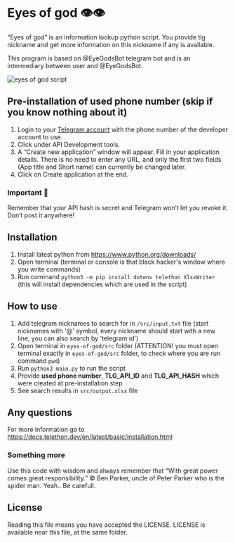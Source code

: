# Eyes of god 👁👁

“Eyes of god” is an information lookup python script.
You provide tlg nickname and get more information on this nickname if any is available.

This program is based on @EyeGodsBot telegram bot and is an intermediary between user and @EyeGodsBot.

![eyes of god script](https://github.com/di-sukharev/eyes-of-god/blob/main/img/logo.png)

## Pre-installation of used phone number (skip if you know nothing about it)

1. Login to your [Telegram account](https://my.telegram.org/auth) with the phone number of the developer account to use.
2. Click under API Development tools.
3. A “Create new application” window will appear. Fill in your application details. There is no need to enter any URL, and only the first two fields (App title and Short name) can currently be changed later.
4. Click on Create application at the end.

### Important 👋

Remember that your API hash is secret and Telegram won’t let you revoke it. Don’t post it anywhere!

## Installation

1. Install latest python from https://www.python.org/downloads/
2. Open terminal (terminal or console is that black hacker's window where you write commands)
3. Run command `python3 -m pip install dotenv telethon XlsxWriter` (this will install dependencies which are used in the script)

## How to use

1. Add telegram nicknames to search for in `/src/input.txt` file (start nicknames with '@' symbol, every nickname should start with a new line, you can also search by 'telegram id')
2. Open terminal in `eyes-of-god/src` folder (ATTENTION! you must open terminal exactly in `eyes-of-god/src` folder, to check where you are run command `pwd`)
3. Run `python3 main.py` to run the script
4. Provide **used phone number**, **TLG_API_ID** and **TLG_API_HASH** which were created at pre-installation step
5. See search results in `src/output.xlsx` file

## Any questions

For more information go to https://docs.telethon.dev/en/latest/basic/installation.html

### Something more

Use this code with wisdom and always remember that “With great power comes great responsibility.” © Ben Parker, uncle of Peter Parker who is the spider man. Yeah.. Be carefull.

## License

Reading this file means you have accepted the LICENSE.
LICENSE is available near this file, at the same folder.
